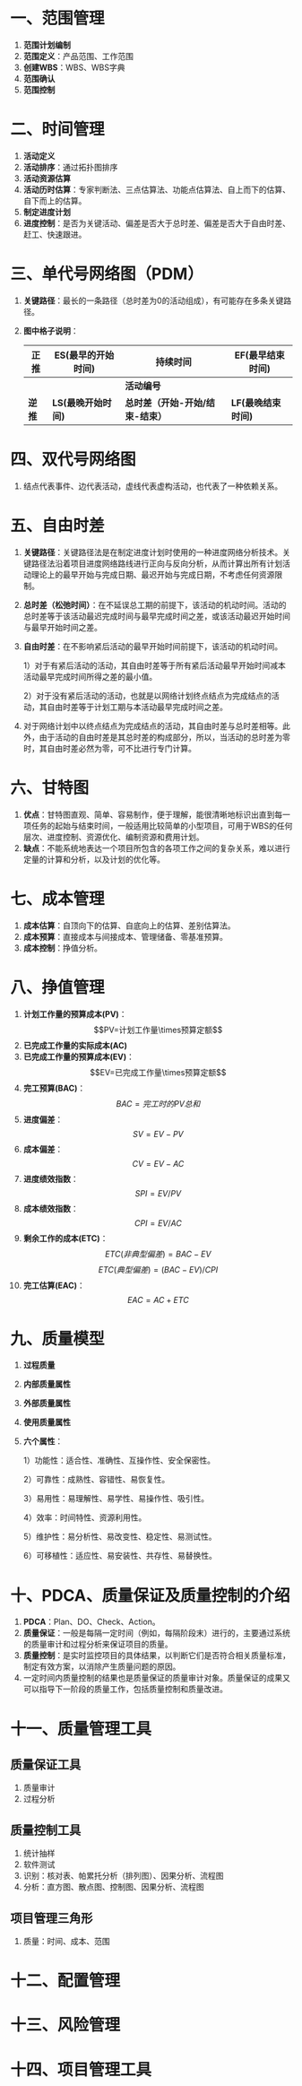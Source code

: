 # 一、范围管理

1. **范围计划编制**
2. **范围定义**：产品范围、工作范围
3. **创建WBS**：WBS、WBS字典
4. **范围确认**
5. **范围控制**

# 二、时间管理

1. **活动定义**
2. **活动排序**：通过拓扑图排序
3. **活动资源估算**
4. **活动历时估算**：专家判断法、三点估算法、功能点估算法、自上而下的估算、自下而上的估算。
5. **制定进度计划**
6. **进度控制**：是否为关键活动、偏差是否大于总时差、偏差是否大于自由时差、赶工、快速跟进。

# 三、单代号网络图（PDM）

1. **关键路径**：最长的一条路径（总时差为0的活动组成），有可能存在多条关键路径。

2. **图中格子说明**：

   | 正推     | ES(最早的开始时间)   | 持续时间                          | EF(最早结束时间)     |
   | -------- | -------------------- | --------------------------------- | -------------------- |
   |          |                      | **活动编号**                      |                      |
   | **逆推** | **LS(最晚开始时间)** | **总时差（开始-开始/结束-结束）** | **LF(最晚结束时间)** |

   

# 四、双代号网络图

1. 结点代表事件、边代表活动，虚线代表虚构活动，也代表了一种依赖关系。

# 五、自由时差

1. **关键路径**：关键路径法是在制定进度计划时使用的一种进度网络分析技术。关键路径法沿着项目进度网络路线进行正向与反向分析，从而计算出所有计划活动理论上的最早开始与完成日期、最迟开始与完成日期，不考虑任何资源限制。

2. **总时差（松弛时间）**：在不延误总工期的前提下，该活动的机动时间。活动的总时差等于该活动最迟完成时间与最早完成时间之差，或该活动最迟开始时间与最早开始时间之差。

3. **自由时差**：在不影响紧后活动的最早开始时间前提下，该活动的机动时间。

   1）对于有紧后活动的活动，其自由时差等于所有紧后活动最早开始时间减本活动最早完成时间所得之差的最小值。

   2）对于没有紧后活动的活动，也就是以网络计划终点结点为完成结点的活动，其自由时差等于计划工期与本活动最早完成时间之差。

4. 对于网络计划中以终点结点为完成结点的活动，其自由时差与总时差相等。此外，由于活动的自由时差是其总时差的构成部分，所以，当活动的总时差为零时，其自由时差必然为零，可不比进行专门计算。

# 六、甘特图

1. **优点**：甘特图直观、简单、容易制作，便于理解，能很清晰地标识出直到每一项任务的起始与结束时间，一般适用比较简单的小型项目，可用于WBS的任何层次、进度控制、资源优化、编制资源和费用计划。
2. **缺点**：不能系统地表达一个项目所包含的各项工作之间的复杂关系，难以进行定量的计算和分析，以及计划的优化等。

# 七、成本管理

1. **成本估算**：自顶向下的估算、自底向上的估算、差别估算法。
2. **成本预算**：直接成本与间接成本、管理储备、零基准预算。
3. **成本控制**：挣值分析。

# 八、挣值管理

1. **计划工作量的预算成本(PV)**：$$PV=计划工作量\times预算定额$$
2. **已完成工作量的实际成本(AC)**
3. **已完成工作量的预算成本(EV)**：$$EV=已完成工作量\times预算定额$$
4. **完工预算(BAC)**：$$BAC=完工时的PV总和$$
5. **进度偏差**：$$SV=EV-PV$$
6. **成本偏差**：$$CV=EV-AC$$
7. **进度绩效指数**：$$SPI=EV/PV$$
8. **成本绩效指数**：$$CPI=EV/AC$$
9. **剩余工作的成本(ETC)**：$$ETC(非典型偏差)=BAC-EV$$$$ETC(典型偏差)=(BAC-EV)/CPI$$
10. **完工估算(EAC)**：$$EAC=AC+ETC$$

# 九、质量模型

1. **过程质量**

2. **内部质量属性**

3. **外部质量属性**

4. **使用质量属性**

5. **六个属性**：

   1）功能性：适合性、准确性、互操作性、安全保密性。

   2）可靠性：成熟性、容错性、易恢复性。

   3）易用性：易理解性、易学性、易操作性、吸引性。

   4）效率：时间特性、资源利用性。

   5）维护性：易分析性、易改变性、稳定性、易测试性。

   6）可移植性：适应性、易安装性、共存性、易替换性。

# 十、PDCA、质量保证及质量控制的介绍

1. **PDCA**：Plan、DO、Check、Action。
2. **质量保证**：一般是每隔一定时间（例如，每隔阶段末）进行的，主要通过系统的质量审计和过程分析来保证项目的质量。
3. **质量控制**：是实时监控项目的具体结果，以判断它们是否符合相关质量标准，制定有效方案，以消除产生质量问题的原因。
4. 一定时间内质量控制的结果也是质量保证的质量审计对象。质量保证的成果又可以指导下一阶段的质量工作，包括质量控制和质量改进。

# 十一、质量管理工具

## 质量保证工具

1. 质量审计
2. 过程分析

## 质量控制工具

1. 统计抽样
2. 软件测试
3. 识别：核对表、帕累托分析（排列图）、因果分析、流程图
4. 分析：直方图、散点图、控制图、因果分析、流程图

## 项目管理三角形

1. 质量：时间、成本、范围

# 十二、配置管理

# 十三、风险管理

# 十四、项目管理工具